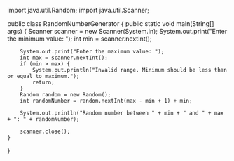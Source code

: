 import java.util.Random;
import java.util.Scanner;

public class RandomNumberGenerator {
    public static void main(String[] args) {
        Scanner scanner = new Scanner(System.in);
        System.out.print("Enter the minimum value: ");
        int min = scanner.nextInt();

        System.out.print("Enter the maximum value: ");
        int max = scanner.nextInt();
        if (min > max) {
            System.out.println("Invalid range. Minimum should be less than or equal to maximum.");
            return;
        }
        Random random = new Random();
        int randomNumber = random.nextInt(max - min + 1) + min;

        System.out.println("Random number between " + min + " and " + max + ": " + randomNumber);
        
        scanner.close();
    }
}
